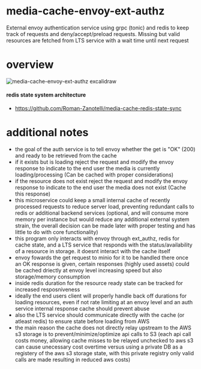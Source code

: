 # media-cache-envoy-ext-authz
External envoy authentication service using grpc (tonic) and redis to keep track of requests and deny/accept/preload requests. Missing but valid resources are fetched from LTS service with a wait time until next request
# overview
![media-cache-envoy-ext-authz excalidraw](https://github.com/user-attachments/assets/7ba5fde7-e64a-477f-855a-5b62ab300a64)
#### redis state system architecture
+ https://github.com/Roman-Zanotelli/media-cache-redis-state-sync
# additional notes
+ the goal of the auth service is to tell envoy whether the get is "OK" (200) and ready to be retrieved from the cache
+ if it exists but is loading reject the request and modify the envoy response to indicate to the end user the media is currently loading/processing (Can be cached with proper considerations)
+ if the resource does not exist reject the request and modify the envoy response to indicate to the end user the media does not exist (Cache this response)
+ this microservice could keep a small internal cache of recently processed requests to reduce server load, preventing redundant calls to redis or additional backend services (optional, and will consume more memory per instance but would reduce any additional external system strain, the overall decision can be made later with proper testing and has little to do with core functionality)
+ this program only interacts with envoy through ext_authz, redis for cache state, and a LTS service that responds with the status/availability of a resource in storage. it doesnt interact with the cache itself
+ envoy fowards the get request to minio for it to be handled there once an OK response is given, certain responses (highly used assets) could be cached driectly at envoy level increasing speed but also storage/memory consumption
+ inside redis duration for the resource ready state can be tracked for increased resposniveness
+ ideally the end users client will properly handle back off durations for loading resources, even if not rate limiting at an envoy level and an auth service internal response cache should prevent abuse
+ also the LTS service should communicate directly with the cache (or atleast redis) to ensure state before loading from AWS
+ the main reason the cache does not directly relay upstream to the AWS s3 storage is to prevent/minimize/optimize api calls to S3 (each api call costs money, allowing cache misses to be relayed unchecked to aws s3 can cause unecessary cost overtime versus using a private DB as a registery of the aws s3 storage state, with this private registry only valid calls are made resulting in reduced aws costs)
